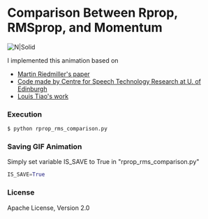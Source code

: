 # Comparison Between Rprop, RMSprop, and Momentum

![N|Solid](https://github.com/Brandon-HY-Lin/neural_networks_for_machine_learning/blob/master/week_06/rprop/rprop_animation_3d.gif?raw=true)

I implemented this animation based on 

  * [Martin Riedmiller's paper](http://www.inf.fu-berlin.de/lehre/WS06/Musterererkennung/Paper/rprop.pdf)
  * [Code made by Centre for Speech Technology Research at U. of Edinburgh](https://github.com/CSTR-Edinburgh/merlin/blob/master/src/training_schemes/rprop.py)
  * [Louis Tiao's work](http://tiao.io/notes/visualizing-and-animating-optimization-algorithms-with-matplotlib/)

### Execution
```sh
$ python rprop_rms_comparison.py
```

### Saving GIF Animation
Simply set variable IS_SAVE to True in "rprop_rms_comparison.py"
```python
IS_SAVE=True
```

### License

Apache License, Version 2.0
